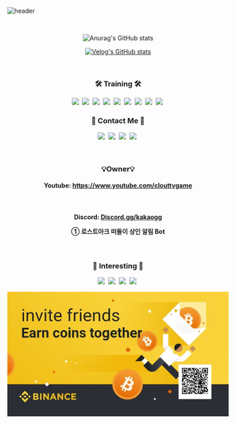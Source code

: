 ![header](https://capsule-render.vercel.app/api?type=wave&color=auto&height=300&section=header&text=cptkuk91&fontSize=90)

<br/>

<div align="center">

![Anurag's GitHub stats](https://github-readme-stats.vercel.app/api?username=cptkuk91&theme=great-gatsby&show_icons=true)

[![Velog's GitHub stats](https://velog-readme-stats.vercel.app/api?name=cptkuk91&color=dark)](https://github.com/cptkuk91/velog-readme-stats)

</div>

<br/>

<h3 align="center">🛠 Training 🛠</h3>
<p align="center">
    <img src="https://img.shields.io/badge/HTML5-E34F26?style=flat-square&logo=HTML5&logoColor=white"/></a>&nbsp
    <img src="https://img.shields.io/badge/CSS3-1572B6?style=flat-square&logo=CSS3&logoColor=white"/></a>&nbsp
    <img src="https://img.shields.io/badge/JavaScript-F7DF1E?style=flat-square&logo=JavaScript&logoColor=white"/></a>&nbsp
    <img src="https://img.shields.io/badge/React-61DAFB?style=flat-square&logo=React&logoColor=white"/></a>&nbsp 
    <img src="https://img.shields.io/badge/Next.js-000000?style=flat-square&logo=Next.js&logoColor=white"/></a>&nbsp
    <img src="https://img.shields.io/badge/MySQL-4479A1?style=flat-square&logo=MySQL&logoColor=white"/></a>&nbsp
    <img src="https://img.shields.io/badge/Amazon AWS-232F3E?style=flat-square&logo=Amazon AWS&logoColor=white"/></a>&nbsp
    <img src="https://img.shields.io/badge/GitHub-181717?style=flat-square&logo=GitHub&logoColor=white"/></a>&nbsp
    <img src="https://img.shields.io/badge/Node.js-339933?style=flat-square&logo=Node.js&logoColor=white"/></a>&nbsp
</p>

</p>

<h3 align="center">📱 Contact Me 📱</h3>
<p align="center">
<a href="https://www.instagram.com/bk.lllll/" target="_blank" rel="noopener noreferrer"><img src="https://img.shields.io/badge/Instagram-E4405F?style=flat-square&logo=Instagram&logoColor=white"/></a>&nbsp</a>
<a href="https://discord.com/invite/kakaogg" target="_blank" rel="noopener noreferrer"><img src="https://img.shields.io/badge/Discord-5865F2?style=flat-square&logo=Discord&logoColor=white"/></a>&nbsp</a>
<a href="mailto:cptkuk91@gmail.com" target="_blank" rel="noopener noreferrer"><img src="https://img.shields.io/badge/Gmail-EA4335?style=flat-square&logo=Gmail&logoColor=white"/></a>&nbsp</a>
<a href="https://www.youtube.com/channel/UCjLW-jxRzQW3rWgMs8ypFpQ" target="_blank" rel="noopener noreferrer"><img src="https://img.shields.io/badge/YouTube-FF0000?style=flat-square&logo=YouTube&logoColor=white"/></a>&nbsp</a>
</p>



<div align="center">
</a>&nbsp</a>
<h3>💡Owner💡</h3>
<h4>Youtube: <a href="https://www.youtube.com/clouttvgame">https://www.youtube.com/clouttvgame</a></h4><br/>
<h4>Discord: <a href="https://discord.com/invite/kakaogg">Discord.gg/kakaogg</a>
    <br/>
    <p>&#9312; 로스트아크 떠돌이 상인 알림 Bot</p>
</h4>
</a>&nbsp</a>
</div>

<h3 align="center">🚀 Interesting 🚀</h3>
<p align="center">
<img src="https://img.shields.io/badge/Bitcoin-F7931A?style=flat-square&logo=Bitcoin&logoColor=white"/></a>&nbsp
<img src="https://img.shields.io/badge/Ethereum-3C3C3D?style=flat-square&logo=Ethereum&logoColor=white"/></a>&nbsp
<img src="https://img.shields.io/badge/Tether-50AF95?style=flat-square&logo=Tether&logoColor=white"/></a>&nbsp
<img src="https://img.shields.io/badge/Solidity-363636?style=flat-square&logo=Solidity&logoColor=white"/></a>&nbsp

<div align="center">
    <img src="./images/binance_rec.jpeg">
</div>


<!--
**cptkuk91/cptkuk91** is a ✨ _special_ ✨ repository because its `README.md` (this file) appears on your GitHub profile.

Here are some ideas to get you started:

- 🔭 I’m currently working on ...
- 🌱 I’m currently learning ...
- 👯 I’m looking to collaborate on ...
- 🤔 I’m looking for help with ...
- 💬 Ask me about ...
- 📫 How to reach me: ...
- 😄 Pronouns: ...
- ⚡ Fun fact: ...
-->
